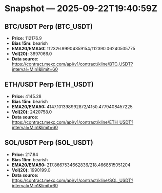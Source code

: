 # Snapshot — 2025-09-22T19:40:59Z

## BTC/USDT Perp (BTC_USDT)
- **Price:** 112176.9
- **Bias 15m:** bearish
- **EMA20/EMA50:** 112326.99904359154/112390.06240505775
- **Vol(20):** 3897066.0
- **Data source:** https://contract.mexc.com/api/v1/contract/kline/BTC_USDT?interval=Min1&limit=60

## ETH/USDT Perp (ETH_USDT)
- **Price:** 4145.28
- **Bias 15m:** bearish
- **EMA20/EMA50:** 4147.101398992872/4150.4779408457225
- **Vol(20):** 2420758.0
- **Data source:** https://contract.mexc.com/api/v1/contract/kline/ETH_USDT?interval=Min1&limit=60

## SOL/USDT Perp (SOL_USDT)
- **Price:** 217.84
- **Bias 15m:** bearish
- **EMA20/EMA50:** 217.8667534662836/218.4668515051204
- **Vol(20):** 1990199.0
- **Data source:** https://contract.mexc.com/api/v1/contract/kline/SOL_USDT?interval=Min1&limit=60
